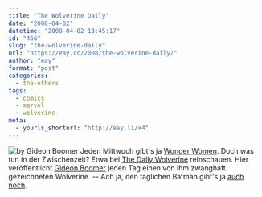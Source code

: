 ```yaml
---
title: "The Wolverine Daily"
date: "2008-04-02"
datetime: "2008-04-02 13:45:17"
id: "466"
slug: "the-wolverine-daily"
url: "https://eay.cc/2008/the-wolverine-daily/"
author: "eay"
format: "post"
categories:
  - the-others
tags:
  - comics
  - marvel
  - wolverine
meta:
  - yourls_shorturl: "http://eay.li/x4"
---
```


![](/uploads/2008/dailywolverine.jpg "by Gideon Boomer") Jeden Mittwoch gibt's ja [Wonder Women](//eay.cc/2008/wacky-wonder-woman-wednesday/). Doch was tun in der Zwischenzeit? Etwa bei [The Daily Wolverine](http://wolverinedaily.blogspot.com/) reinschauen. Hier veröffentlicht [Gideon Boomer](http://www.gideonboomer.com/) jeden Tag einen von ihm zwanghaft gezeichneten Wolverine. -- Ach ja, den täglichen Batman gibt's ja [auch noch](//eay.cc/2008/kostliches-osterfreie-edition/).
